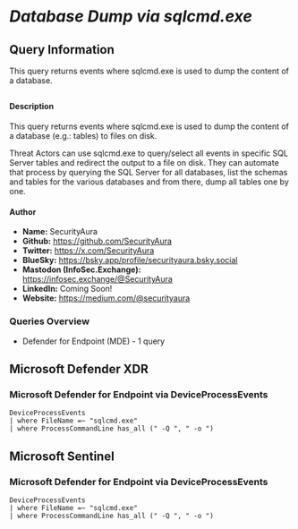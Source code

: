 # *Database Dump via sqlcmd.exe*

## Query Information

This query returns events where sqlcmd.exe is used to dump the content of a database.

##

#### Description

This query returns events where sqlcmd.exe is used to dump the content of a database (e.g.: tables) to files on disk.

Threat Actors can use sqlcmd.exe to query/select all events in specific SQL Server tables and redirect the output to a file on disk. They can automate that process by querying the SQL Server for all databases, list the schemas and tables for the various databases and from there, dump all tables one by one.

#### Author <Optional>
- **Name:** SecurityAura
- **Github:** https://github.com/SecurityAura
- **Twitter:** https://x.com/SecurityAura
- **BlueSky:** https://bsky.app/profile/securityaura.bsky.social
- **Mastodon (InfoSec.Exchange):** https://infosec.exchange/@SecurityAura
- **LinkedIn:** Coming Soon!
- **Website:** https://medium.com/@securityaura

### Queries Overview ###

- Defender for Endpoint (MDE) - 1 query

## Microsoft Defender XDR ##
### Microsoft Defender for Endpoint via DeviceProcessEvents ###
```KQL
DeviceProcessEvents
| where FileName =~ "sqlcmd.exe"
| where ProcessCommandLine has_all (" -Q ", " -o ")
```
## Microsoft Sentinel ##
### Microsoft Defender for Endpoint via DeviceProcessEvents ###
```KQL
DeviceProcessEvents
| where FileName =~ "sqlcmd.exe"
| where ProcessCommandLine has_all (" -Q ", " -o ")
```
